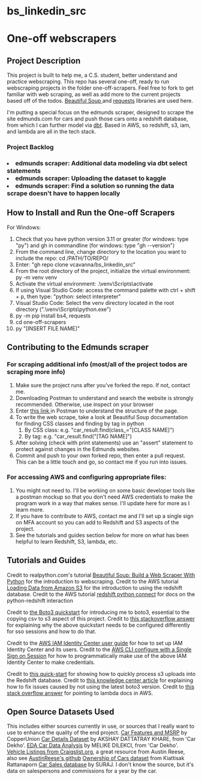 # bs_linkedin_src

<h1>One-off webscrapers</h1>

<h2>Project Description</h2>

This project is built to help me, a C.S. student, better understand and practice webscraping. This repo has several one-off, ready to run webscraping projects in the folder one-off-scrapers. Feel free to fork to get familiar with web scraping, as well as add more to the current projects based off of the todos.
<a href="https://beautiful-soup-4.readthedocs.io/en/latest/#" target="_blank"> Beautiful Soup </a> and <a href="https://docs.python-requests.org/en/latest/index.html">requests</a> libraries are used here.

I'm putting a special focus on the edmunds scraper, designed to scrape the site edmunds.com for cars and push those cars onto a redshift database, from which I can further model via <a href="https://docs.getdbt.com/quickstarts/redshift?step=1">dbt</a>. Based in AWS, so redshift, s3, iam, and lambda are all in the tech stack.

<h3>Project Backlog<h3>
<li>edmunds scraper: Additional data modeling via dbt select statements</li>
<li>edmunds scraper: Uploading the dataset to kaggle</li>
<li>edmunds scraper: Find a solution so running the data scrape doesn't have to happen locally</li>

<h2>How to Install and Run the One-off Scrapers</h2>

For Windows:

1. Check that you have python version 3.11 or greater (for windows: type "py") and gh in commandline (for windows: type "gh --version")
2. From the command line, change directory to the location you want to include the repo: cd /PATH/TO/REPO/
3. Enter: "gh repo clone vcavanna/bs_linkedin_src"
4. From the root directory of the project, initialize the virtual environment: py -m venv venv
5. Activate the virtual environment: .\venv\Scripts\activate
6. If using Visual Studio Code: access the command palette with ctrl + shift + p, then type: "python: select interpreter"
7. Visual Studio Code: Select the venv directory located in the root directory (".\venv\Scripts\python.exe")
8. py -m pip install bs4, requests
9. cd one-off-scrapers
10. py "[INSERT FILE NAME]"

<h2>Contributing to the Edmunds scraper</h2>

<h3>For scraping additional info (most/all of the project todos are scraping more info)</h3>

1. Make sure the project runs after you've forked the repo. If not, contact me.
2. Downloading Postman to understand and search the website is strongly recommended. Otherwise, use inspect on your browser
3. Enter <a href="https://www.edmunds.com/inventory/srp.html?inventorytype=used%2Ccpo&make=toyota&model=toyota%7Ccorolla"> this link </a> in Postman to understand the structure of the page.
4. To write the web scrape, take a look at Beautiful Soup documentation for finding CSS classes and finding by tag in python
    1. By CSS class: e.g. "car_result.find(class_="[CLASS NAME]")
    2. By tag: e.g. "car_result.find("[TAG NAME]")
5. After solving (check with print statements) use an "assert" statement to protect against changes in the Edmunds websites.
6. Commit and push to your own forked repo, then enter a pull request. This can be a little touch and go, so contact me if you run into issues.

<h3>For accessing AWS and configuring appropriate files:</h3>

1. You might not need to. I'll be working on some basic developer tools like a postman mockup so that you don't need AWS credentials to make the program work in a way that makes sense. I'll update here for more as I learn more.
2. If you have to contribute to AWS, contact me and I'll set up a single sign on MFA account so you can add to Redshift and S3 aspects of the project.
3. See the tutorials and guides section below for more on what has been helpful to learn Redshift, S3, lambda, etc.

<h2>Tutorials and Guides</h2>
Credit to realpython.com's tutorial <a href="https://realpython.com/beautiful-soup-web-scraper-python/">Beautiful Soup: Build a Web Scraper With Python</a> for the introduction to webscraping.
Credit to the AWS tutorial <a href="https://docs.aws.amazon.com/redshift/latest/dg/tutorial-loading-data.html">Loading Data from Amazon S3</a> for the introduction to using the redshift database.
Credit to the AWS tutorial <a href="https://docs.aws.amazon.com/redshift/latest/mgmt/python-connect-examples.html">redshift python connect</a> for docs on the python-redshift interaction

Credit to <a href="https://boto3.amazonaws.com/v1/documentation/api/latest/guide/quickstart.html#using-boto3"> the Boto3 quickstart</a> for introducing me to boto3, essential to the copying csv to s3 aspect of this project.
Credit to <a href="https://stackoverflow.com/a/65950645"> this stackoverflow answer</a> for explaining why the above quickstart needs to be configured differently for sso sessions and how to do that.

Credit to the <a href="https://docs.aws.amazon.com/singlesignon/latest/userguide/getting-started.html">AWS IAM Identity Center user guide</a> for how to set up IAM Identity Center and its users.
Credit to the <a href="https://docs.aws.amazon.com/cli/latest/userguide/sso-configure-profile-token.html">AWS CLI configure with a Single Sign on Session</a> for how to programmatically make use of the above IAM Identity Center to make credentials.

Credit to <a href="https://github.com/aws-samples/getting-started-with-amazon-redshift-data-api/blob/main/quick-start/python/RedShiftServerlessDataAPI.py">this quick-start</a> for showing how to quickly process s3 uploads into the Redshift database.
Credit to <a href="https://repost.aws/knowledge-center/lambda-python-runtime-errors">this knowledge center article</a> for explaining how to fix issues caused by not using the latest boto3 version.
Credit to <a href="https://stackoverflow.com/a/37481851">this stack overflow answer</a> for pointing to lambda docs in AWS.

<h2>Open Source Datasets Used</h2>
This includes either sources currently in use, or sources that I really want to use to enhance the quality of the end project.
<a href="https://www.kaggle.com/datasets/CooperUnion/cardataset">Car Features and MSRP</a> by CopperUnion
<a href="https://www.kaggle.com/datasets/akshaydattatraykhare/car-details-dataset">Car Details Dataset</a> by AKSHAY DATTATRAY KHARE, from 'Car Dekho'.
<a href="https://www.kaggle.com/code/melikedilekci/eda-car-data-analysis">EDA Car Data Analysis</a> by MELIKE DILEKCI, from 'Car Dekho'.
<a href="https://www.kaggle.com/datasets/austinreese/craigslist-carstrucks-data">Vehicle Listings from Craigslist.org</a>, a great resource from Austin Reese, also see <a href="https://github.com/AustinReese/UsedVehicleSearch">AustinReese's github</a>
<a href="https://www.kaggle.com/datasets/rkiattisak/car-ownership-predictionbeginner-intermediate">Ownership of Cars dataset</a> from Kiattisak Rattanaporn
<a href="https://www.kaggle.com/datasets/suraj520/car-sales-data">Car Sales database</a> by SURAJ. I don't know the source, but it's data on salespersons and commissions for a year by the car.
